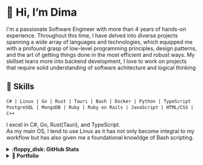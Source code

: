 # 👋 Hi, I’m Dima

I'm a passionate Software Engineer with more than 4 years of hands-on experience. Throughout this time, I have delved
into diverse projects spanning a wide array of languages and technologies, which equipped me with a profound grasp of
low-level programming principles, design patterns, and the art of getting things done in the most efficient and robust
ways. My skillset leans more into backend development, I love to work on projects that require solid understanding of
software achitecture and logical thinking

## 🔧 Skills

```text
C# | Linux | Go | Rust | Tauri | Bash | Docker | Python | TypeScript
PostgreSQL | MongoDB | Ruby | Ruby on Rails | JavaScript | HTML/CSS | C++
```

I excel in C#, Go, Rust(Tauri), and TypeScript.  
As my main OS, I tend to use Linux as it has not only become integral to my workflow but has also given me a
foundational knowldge of Bash scripting.

<details>
    <summary><b>:floppy_disk: GitHub Stats</b></summary>
<div align="center">
    <img src="http://github-profile-summary-cards.vercel.app/api/cards/profile-details?username=d1msk1y&theme=transparent"/>
    <img src="http://github-profile-summary-cards.vercel.app/api/cards/stats?username=d1msk1y&theme=transparent" />
    <a href="https://git.io/streak-stats"><img src="https://streak-stats.demolab.com?user=d1msk1y&theme=transparent&hide_border=true&card_width=357&hide_total_contributions=true" alt="GitHub Streak" /></a>
</div>

 </details>

[//]: # (portfolio section)

<details>
    <summary><b>📂 Portfolio</b></summary>
        <div>
            <details>
                <summary><b>‎ ‎ ‎ ‎ ‎ ‎ ‎ ‎📦 Lehmann Connector</b></summary>
                    <h2>Lehmann Connector (v2.0)</h2>
                    <p>A .net app designed to ease the handling of incoming calls for your On-Call Support by displaying the calling customer's info. Connector was initially integrated with 3CX, a business Phone System. However, the part I developed, which was released as an update, is the integration with Microsoft Teams and other miscellaneous features. Furthermore, I have almost entirely rebuilt the licensing of the app, by developing a dedicated Cloud Licensing Service hosted as an Azure Function App. I contributed to it in a team at @A-Lehmann-Elektro-AG</p>
                    <img src="portfolio/connector/connector.png">
            </details>
            <details>
                <summary><b>‎ ‎ ‎ ‎ ‎ ‎ ‎ ‎📦 Aepli Solar</b></summary>
                    <h2>Aepli Solar</h2>
                    <p>A solar visualization webapp I contributed to for @A-Lehmann-Elektro-AG. The grafana plugin was partly based on this project.</p>
                    <img src="portfolio/aepli-solar/img.png">
            </details>
            <details>
                <summary><b>‎ ‎ ‎ ‎ ‎ ‎ ‎ ‎📦 Grafana Solar Flow</b></summary>
                    <h2>Grafana Solar Flow</h2>
                    <p>A Grafana plugin that visualizes the realtime data from solar panels displaying the current Production/Use/Waste ratio. The plugin is written in TypeScript and uses the Grafana SDK to interact with the Grafana backend.</p>
                    <img src="portfolio/grafana-solar-flow/demo.gif">
                    <h3>GitHub: <a href="https://github.com/A-Lehmann-Elektro-AG/solar-flow-grafana">A-Lehmann-Elektro-AG/solar-flow-grafana</a></h3>
            </details>
            <details>
                <summary><b>‎ ‎ ‎ ‎ ‎ ‎ ‎ ‎📦 Fusion Solar</b></summary>
                    <h2>Fusion Solar</h2>
                    <p>Another solar visualization webapp I as well contributed to for @A-Lehmann-Elektro-AG. This app features definition of custom color palettes and icons</p>
                    <img src="portfolio/fusion-solar/image.png">
            </details>
        </div>

</details>